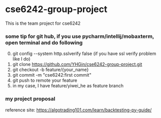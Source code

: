 # cse6242-group-project
This is the team project for cse6242

### some tip for git hub, if you use pycharm/intellij/mobaxterm, open terminal and do following
0. git config --system http.sslverify false (if you have ssl verify problem like I do)
1. git clone https://github.com/YHGin/cse6242-group-project.git
2. git checkout -b feature/{your_name}
3. git commit -m "cse6242:first commit"
4. git push to remote your feature
5. in my case, I have feature/yiwei_he as feature branch
   
### my project proposal 
reference site: https://algotrading101.com/learn/backtesting-py-guide/


